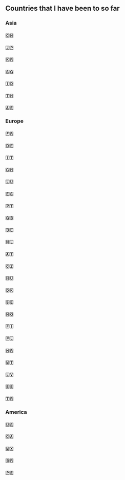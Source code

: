 ## Countries that I have been to so far

### Asia
#### 🇨🇳
#### 🇯🇵
#### 🇰🇷
#### 🇸🇬
#### 🇮🇩
#### 🇹🇭
#### 🇦🇪

### Europe
#### 🇫🇷
#### 🇩🇪
#### 🇮🇹
#### 🇨🇭
#### 🇱🇺
#### 🇪🇸
#### 🇵🇹
#### 🇬🇧
#### 🇧🇪
#### 🇳🇱
#### 🇦🇹
#### 🇨🇿
#### 🇭🇺
#### 🇩🇰
#### 🇸🇪
#### 🇳🇴
#### 🇫🇮
#### 🇵🇱
#### 🇭🇷
#### 🇲🇹
#### 🇱🇻
#### 🇪🇪
#### 🇹🇷

### America
#### 🇺🇸
#### 🇨🇦
#### 🇲🇽
#### 🇧🇷
#### 🇵🇪

